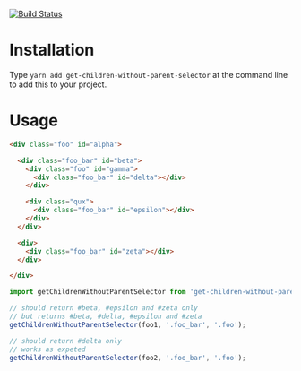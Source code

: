 [![Build Status](https://travis-ci.org/opr/get-children-without-parent-selector.svg?branch=master)](https://travis-ci.org/opr/get-children-without-parent-selector)

# Installation
Type `yarn add get-children-without-parent-selector` at the command line to add this to your project.

# Usage

```html
<div class="foo" id="alpha">

  <div class="foo_bar" id="beta">
    <div class="foo" id="gamma">
      <div class="foo_bar" id="delta"></div>
    </div>

    <div class="qux">
      <div class="foo_bar" id="epsilon"></div>
    </div>
  </div>

  <div>
    <div class="foo_bar" id="zeta"></div>
  </div>

</div>
```

```javascript
import getChildrenWithoutParentSelector from 'get-children-without-parent-selector';

// should return #beta, #epsilon and #zeta only
// but returns #beta, #delta, #epsilon and #zeta
getChildrenWithoutParentSelector(foo1, '.foo_bar', '.foo');

// should return #delta only
// works as expeted
getChildrenWithoutParentSelector(foo2, '.foo_bar', '.foo');
```